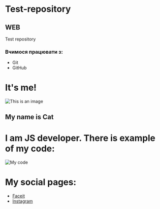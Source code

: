 # Test-repository
## WEB
Test repository

### Вчимося працювати з:
* Git
* GitHub

# It's me!
![This is an image](https://encrypted-tbn3.gstatic.com/shopping?q=tbn:ANd9GcQC93L2ifdXNzabSiuPEWYcy3ZqMlYk5I2E0zE9W53L_V0aiU8ohUyTaU_JjBLHJpaX8CZSVrJOVg&usqp=CAc)
## My name is Cat

# I am JS developer. There is example of my code:
![My code](https://habrastorage.org/getpro/habr/post_images/03b/dd6/4c0/03bdd64c012e4de2e08e21d89924b62b.png)

# My social pages:
* [Faceit](https://www.faceit.com/ru)
* [Instagram](https://www.instagram.com/)
